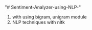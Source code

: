 "# Sentiment-Analyzer-using-NLP-" 

1. with using bigram, unigram module
2. NLP techniques with nltk 